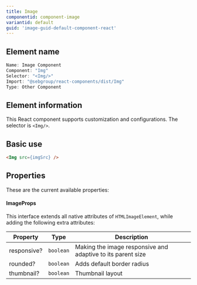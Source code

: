 ```yaml
---
title: Image
componentid: component-image
variantid: default
guid: 'image-guid-default-component-react'
---
```


## Element name
```javascript
Name: Image Component
Component: "Img"
Selector: "<Img/>"
Import: "@sebgroup/react-components/dist/Img"
Type: Other Component
```

## Element information 
This React component supports customization and configurations. The selector is `<Img/>`.

## Basic use
```html
<Img src={imgSrc} />
```

## Properties
These are the current available properties:

#### ImageProps
This interface extends all native attributes of `HTMLImageElement`, while adding the following extra attributes:

| Property    | Type      | Description                                                 |
| ----------- | --------- | ----------------------------------------------------------- |
| responsive? | `boolean` | Making the image responsive and adaptive to its parent size |
| rounded?    | `boolean` | Adds default border radius                                  |
| thumbnail?  | `boolean` | Thumbnail layout                                            |
